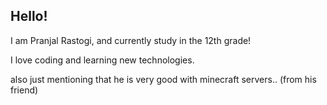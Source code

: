 ## Hello!

I am Pranjal Rastogi, and currently study in the 12th grade!

I love coding and learning new technologies.

also just mentioning that he is very good with minecraft servers.. (from his friend)
